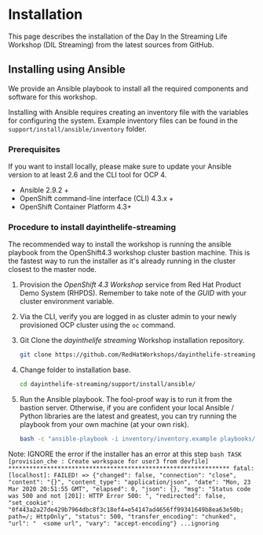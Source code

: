 # Installation

This page describes the installation of the Day In the Streaming Life Workshop (DIL Streaming) from the latest sources from GitHub.

## Installing using Ansible

We provide an Ansible playbook to install all the required components and software for this workshop.

Installing with Ansible requires creating an inventory file with the variables for configuring the system. Example inventory files can be found in the `support/install/ansible/inventory` folder.

### Prerequisites

If you want to install locally, please make sure to update your Ansible version to at least 2.6 and the CLI tool for OCP 4.

* Ansible 2.9.2 +
* OpenShift command-line interface (CLI) 4.3.x +
* OpenShift Container Platform 4.3+

### Procedure to install dayinthelife-streaming

The recommended way to install the workshop is running the ansible playbook from the OpenShift4.3 workshop cluster bastion machine. This is the fastest way to run the installer as it's already running in the cluster closest to the master node.

1. Provision the *OpenShift 4.3 Workshop* service from Red Hat Product Demo System (RHPDS).  Remember to take note of the *GUID* with your cluster environment variable.

1. Via the CLI, verify you are logged in as cluster admin to your newly provisioned OCP cluster using the `oc` command.

1. Git Clone the *dayinthelife streaming* Workshop installation repository.

    ```bash
    git clone https://github.com/RedHatWorkshops/dayinthelife-streaming.git
    ```

1. Change folder to installation base.

    ```bash
    cd dayinthelife-streaming/support/install/ansible/
    ```

1. Run the Ansible playbook. The fool-proof way is to run it from the bastion server.  Otherwise, if you are confident your local Ansible / Python libraries are the latest and greatest, you can try running the playbook from your own machine (at your own risk).

    ```bash
    bash -c "ansible-playbook -i inventory/inventory.example playbooks/openshift/install.yaml"
    ```

Note: IGNORE the error if the installer has an error at this step
    ```bash
    TASK [provision_che : Create workspace for user3 from devfile] ***************************************************************
fatal: [localhost]: FAILED! => {"changed": false, "connection": "close", "content": "{}", "content_type": "application/json", "date": "Mon, 23 Mar 2020 20:51:55 GMT", "elapsed": 0, "json": {}, "msg": "Status code was 500 and not [201]: HTTP Error 500: ", "redirected": false, "set_cookie": "0f443a2a27de429b7964dbc8f3c18ef4=e54147ad4656ff99341649b8ea63e50b; path=/; HttpOnly", "status": 500, "transfer_encoding": "chunked", "url": "  <some url", "vary": "accept-encoding"}
...ignoring
    ```
